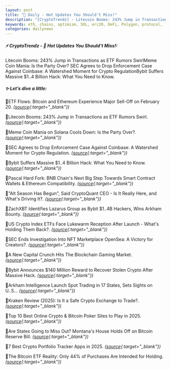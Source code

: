 ```yaml
---
layout: post
title: "🌇 Daily - Hot Updates You Should't Miss!"
description: "[CryptoTrendz] - Litecoin Booms: 243% Jump in Transactions as ETF Rumors SwirlMeme Coin Mania: Is the Party Over? SEC Agrees to Drop Enforcement Case Against Coinbase: A Watershed Moment for Crypto RegulationBybit Suffers Massive $1..4 Billion Hack: What You Need to Know."
keywords: eth, chains, optimism, SOL, erc20, DeFi, Polygon, protocol, liquidity, DAO, wallet
categories: dailynews
---
```


##### ⚡ CryptoTrendz - 📌 *Hot Updates You Should't Miss!:*

Litecoin Booms: 243% Jump in Transactions as ETF Rumors SwirlMeme Coin Mania: Is the Party Over? SEC Agrees to Drop Enforcement Case Against Coinbase: A Watershed Moment for Crypto RegulationBybit Suffers Massive $1..4 Billion Hack: What You Need to Know.

##### ✨ *Let’s dive a little:*


🔹ETF Flows: Bitcoin and Ethereum Experience Major Sell-Off on February 20. *([source](https://s.avyag.com/hlic){:target="_blank"})*

🔹Litecoin Booms: 243% Jump in Transactions as ETF Rumors Swirl. *([source](https://s.avyag.com/4qqi){:target="_blank"})*

🔹Meme Coin Mania on Solana Cools Down: Is the Party Over?. *([source](https://s.avyag.com/vmqo){:target="_blank"})*

🔹SEC Agrees to Drop Enforcement Case Against Coinbase: A Watershed Moment for Crypto Regulation. *([source](https://s.avyag.com/wqxe){:target="_blank"})*

🔹Bybit Suffers Massive $1..4 Billion Hack: What You Need to Know. *([source](https://s.avyag.com/jhg9){:target="_blank"})*

🔹Pascal Hard Fork: BNB Chain's Next Big Step Towards Smart Contract Wallets & Ethereum Compatibility. *([source](https://s.avyag.com/hhmd){:target="_blank"})*

🔹"Alt Season Has Begun", Said CryptoQuant CEO - Is It Really Here, and What's Driving It?. *([source](https://s.avyag.com/moe7){:target="_blank"})*

🔹ZachXBT Identifies Lazarus Group as Bybit $1..4B Hackers, Wins Arkham Bounty. *([source](https://s.avyag.com/fjcu){:target="_blank"})*

🔹US Crypto Index ETFs Face Lukewarm Reception After Launch - What's Holding Them Back?. *([source](https://s.avyag.com/7x97){:target="_blank"})*

🔹SEC Ends Investigation Into NFT Marketplace OpenSea: A Victory for Creators?. *([source](https://s.avyag.com/ihsq){:target="_blank"})*

🔹A New Capital Crunch Hits The Blockchain Gaming Market. *([source](https://s.avyag.com/eqdk){:target="_blank"})*

🔹Bybit Announces $140 Million Reward to Recover Stolen Crypto After Massive Hack. *([source](https://s.avyag.com/ul76){:target="_blank"})*

🔹Arkham Intelligence Launch Spot Trading in 17 States, Sets Sights on U..S... *([source](https://s.avyag.com/5zek){:target="_blank"})*

🔹Kraken Review (2025): Is It a Safe Crypto Exchange to Trade?. *([source](https://s.avyag.com/ygbn){:target="_blank"})*

🔹Top 10 Best Online Crypto & Bitcoin Poker Sites to Play in 2025. *([source](https://s.avyag.com/zxmm){:target="_blank"})*

🔹Are States Going to Miss Out? Montana's House Holds Off on Bitcoin Reserve Bill. *([source](https://s.avyag.com/b3wf){:target="_blank"})*

🔹7 Best Crypto Portfolio Tracker Apps in 2025. *([source](https://s.avyag.com/4kfu){:target="_blank"})*

🔹The Bitcoin ETF Reality: Only 44% of Purchases Are Intended for Holding. *([source](https://s.avyag.com/zd2z){:target="_blank"})*
